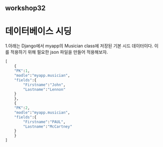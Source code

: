 ## workshop32

# 데이터베이스 시딩

1.아래는 Django에서 myapp의 Musician class에 저장된 기본 시드 데이터이다.
이를 적용하기 위해 필요한 json 파일을 만들어 적용해보자.

```python
[
    {
    "PK":1,
    "modle":"myapp.musician",
    "fields":{
        "Firstname":"John",
        "Lastname":"Lennon"
    }
    },
	{
    "PK":2,
    "modle":"myapp.musician",
    "fields":{
        "Firstname":"PAUL",
        "Lastname":"McCartney"
    }
	}
]

```
